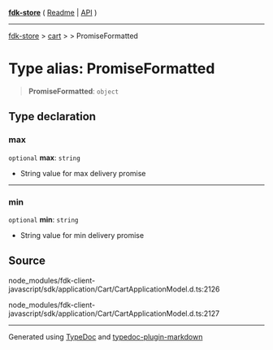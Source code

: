 [**fdk-store**](../../../README.md) ( [Readme](../../../README.md) \| [API](../../../API.md) )

---

[fdk-store](../../../API.md) > [cart](../../README.md) > [<internal>](../README.md) > PromiseFormatted

# Type alias: PromiseFormatted

> **PromiseFormatted**: `object`

## Type declaration

### max

`optional` **max**: `string`

- String value for max delivery promise

---

### min

`optional` **min**: `string`

- String value for min delivery promise

## Source

node_modules/fdk-client-javascript/sdk/application/Cart/CartApplicationModel.d.ts:2126

node_modules/fdk-client-javascript/sdk/application/Cart/CartApplicationModel.d.ts:2127

---

Generated using [TypeDoc](https://typedoc.org/) and [typedoc-plugin-markdown](https://www.npmjs.com/package/typedoc-plugin-markdown)
